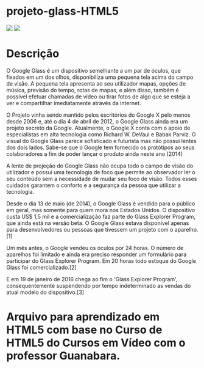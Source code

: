 # projeto-glass-HTML5

![](https://encrypted-tbn0.gstatic.com/images?q=tbn%3AANd9GcSF7RhxH4VlfuWUby0UQbuvr23ieQWW2wVjjw&usqp=CAU) ![](https://repository-images.githubusercontent.com/248870497/40e30100-7aa6-11ea-9252-0a5de5bbcae4)

# Descrição

O Google Glass é um dispositivo semelhante a um par de óculos, que fixados em um dos olhos, disponibiliza uma pequena tela acima do campo de visão. A pequena tela apresenta ao seu utilizador mapas, opções de música, previsão do tempo, rotas de mapas, e além disso, também é possível efetuar chamadas de vídeo ou tirar fotos de algo que se esteja a ver e compartilhar imediatamente através da internet.

O Projeto vinha sendo mantido pelos escritórios do Google X pelo menos desde 2006 e, até o dia 4 de abril de 2012, o Google Glass ainda era um projeto secreto da Google. Atualmente, o Google X conta com o apoio de especialistas em alta tecnologia como Richard W. DeVaul e Babak Parviz. O visual do Google Glass parece sofisticado e futurista mas não possui lentes dos dois lados. Sabe-se que o Google tem fornecido os protótipos ao seus colaboradores a fim de poder lançar o produto ainda neste ano (2014)

A lente de projeção do Google Glass não ocupa todo o campo de visão do utilizador e possui uma tecnologia de foco que permite ao observador ler o seu conteúdo sem a necessidade de mudar seu foco de visão. Todos esses cuidados garantem o conforto e a segurança da pessoa que utilizar a tecnologia.

Desde o dia 13 de maio (de 2014), o Google Glass é vendido para o público em geral, mas somente para quem mora nos Estados Unidos. O dispositivo custa US$ 1,5 mil e a comercialização faz parte do Glass Explorer Program, que ainda está na versão beta. O Google Glass estava disponível apenas para desenvolvedores ou pessoas que tivessem um projeto com o aparelho. [1]

Um mês antes, o Google vendeu os óculos por 24 horas. O número de aparelhos foi limitado e ainda era preciso responder um formulário para participar do Glass Explorer Program. Em 20 horas todo estoque do Google Glass foi comercializado.[2]

E em 19 de janeiro de 2016 chega ao fim o 'Glass Explorer Program', consequentemente suspendendo por tempo indeterminado as vendas do atual modelo do dispositivo.[3]

# Arquivo para aprendizado em HTML5 com base no Curso de HTML5 do Cursos em Vídeo com o professor Guanabara.
